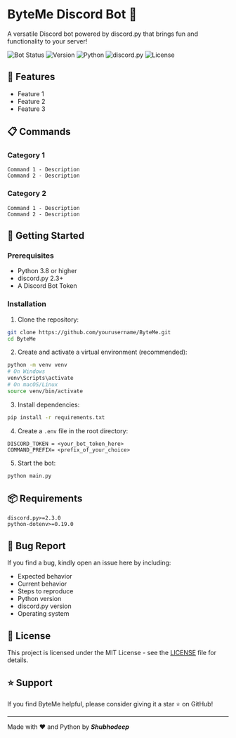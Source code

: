 # ByteMe Discord Bot 🤖

A versatile Discord bot powered by discord.py that brings fun and functionality to your server!

![Bot Status](https://img.shields.io/badge/status-active-success)
![Version](https://img.shields.io/badge/version-1.0.0-blue)
![Python](https://img.shields.io/badge/python-3.8+-blue)
![discord.py](https://img.shields.io/badge/discord.py-2.3+-blue)
![License](https://img.shields.io/badge/license-MIT-orange)

## 🌟 Features

<!-- Add your bot's features here -->

- Feature 1
- Feature 2
- Feature 3

## 📋 Commands

### Category 1

```
Command 1 - Description
Command 2 - Description
```

### Category 2

```
Command 1 - Description
Command 2 - Description
```

## 🚀 Getting Started

### Prerequisites

- Python 3.8 or higher
- discord.py 2.3+
- A Discord Bot Token

### Installation

1. Clone the repository:

```bash
git clone https://github.com/yourusername/ByteMe.git
cd ByteMe
```

2. Create and activate a virtual environment (recommended):

```bash
python -m venv venv
# On Windows
venv\Scripts\activate
# On macOS/Linux
source venv/bin/activate
```

3. Install dependencies:

```bash
pip install -r requirements.txt
```

4. Create a `.env` file in the root directory:

```env
DISCORD_TOKEN = <your_bot_token_here>
COMMAND_PREFIX= <prefix_of_your_choice>
```

5. Start the bot:

```bash
python main.py
```

## 📦 Requirements

<!-- # Add other dependencies as needed -->

```
discord.py>=2.3.0
python-dotenv>=0.19.0

```

## 🐛 Bug Report

If you find a bug, kindly open an issue here by including:

- Expected behavior
- Current behavior
- Steps to reproduce
- Python version
- discord.py version
- Operating system

## 📝 License

This project is licensed under the MIT License - see the [LICENSE](LICENSE) file for details.

## ⭐ Support

If you find ByteMe helpful, please consider giving it a star ⭐ on GitHub!

---

Made with ❤️ and Python by ***Shubhodeep***
